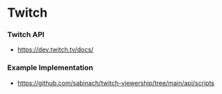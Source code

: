 # Twitch

### Twitch API
- https://dev.twitch.tv/docs/

### Example Implementation
- https://github.com/sabinach/twitch-viewership/tree/main/api/scripts